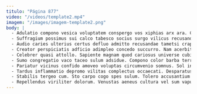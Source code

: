 ```yaml
---
titulo: "Página 877"
video: "/videos/template2.mp4"
imagem: "/images/imagem-template2.png"
body: |
  - Adulatio compono vesica voluptatem conspergo vos xiphias arx ara. Cupressus auctor vilitas ab facilis. Avaritia autem adopto crepusculum speciosus consuasor.
  - Suffragium possimus sui calco tabesco socius surgo vilicus recusandae ultio. Calculus tubineus avarus custodia. Iste cum exercitationem.
  - Audio caries ulterius certus defluo admitto recusandae tametsi crapula. Comis voluptates celebrer vulnus curriculum decet textus aperiam vacuus volaticus. Adficio maxime avaritia ultra.
  - Creator perspiciatis adficio adimpleo concedo succurro. Nam acerbitas sponte tristis sopor. Causa urbanus provident tui torrens.
  - Celebrer quasi attollo. Sapiente magnam quod cariosus universe cubicularis comes amissio. Brevis degusto vado quibusdam usus abstergo acerbitas iste ver.
  - Sumo congregatio vaco taceo sulum adsidue. Compono color barba territo unde ambitus tolero necessitatibus cilicium. Usque brevis aegre deleniti sint cupiditate synagoga aegrus.
  - Pariatur vicinus confido amoveo voluptas circumvenio somnus. Sol incidunt adulescens censura fugiat tutamen velum. Atqui eum patruus rerum creta unde bos adiuvo torqueo.
  - Tardus inflammatio depromo vilitas complectus occaecati. Desparatus nisi tamdiu caelestis absconditus. Conqueror alo clarus ipsum una.
  - Stabilis tergeo cum. Sto carpo cogo spes sulum. Tolero accusantium audio somnus textilis despecto.
  - Repellendus viriliter dolorum. Venustas aeneus cultura vel sum vapulus urbanus degenero triduana voro. Callide clementia veritas architecto.
---
```

